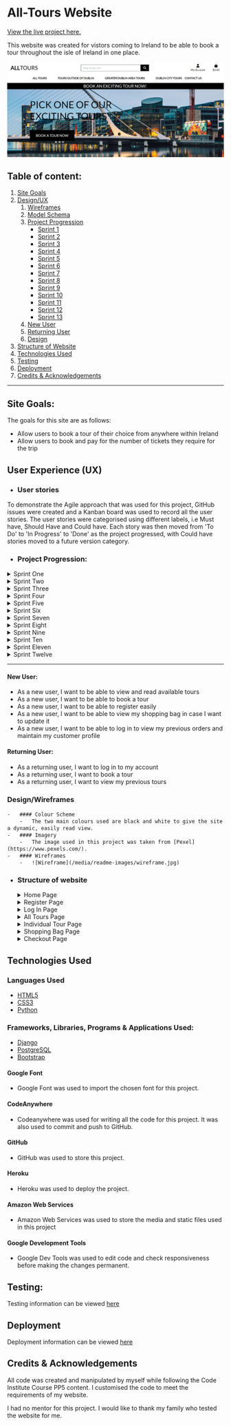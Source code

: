 # All-Tours Website

[View the live project here.](https://pp5-all-tours.herokuapp.com/)

This website was created for vistors coming to Ireland to be able to book a tour throughout the isle of Ireland in one place.

![home_page](/media/readme-images/home_page.jpg)

## Table of content: 
 1. [Site Goals](#Site-Goals)
 1. [Design/UX](#UX)
      1. [Wireframes](#Wireframes)
	  1. [Model Schema](#Model_schema)
      1. [Project Progression](#Project-Progression)
            * [Sprint 1](#sprint-1)
            * [Sprint 2](#sprint-2)
            * [Sprint 3](#sprint-3)
            * [Sprint 4](#sprint-4)
            * [Sprint 5](#sprint-5)
			* [Sprint 6](#sprint-6)
			* [Sprint 7](#sprint-7)
			* [Sprint 8](#sprint-8)
			* [Sprint 9](#sprint-9)
			* [Sprint 10](#sprint-10)
			* [Sprint 11](#sprint-11)
			* [Sprint 12](#sprint-12)
			* [Sprint 13](#sprint-13)
      1. [New User](#New-user)
      1. [Returning User](#Returning-user)
      1. [Design](#Design)
 1. [Structure of Website](#Structure)
 1. [Technologies Used](#Technologies-Used)
 1. [Testing](#Testing)
 1. [Deployment](#Deployment)
 1. [Credits & Acknowledgements](#Credits)


***

## Site Goals:

The goals for this site are as follows:
* Allow users to book a tour of their choice from anywhere within Ireland
* Allow users to book and pay for the number of tickets they require for the trip

## User Experience (UX)

-   ### User stories

To demonstrate the Agile approach that was used for this project, GitHub issues were created and a Kanban board was used to record all the user stories. The user stories were categorised using different labels, i.e Must have, Should Have and Could have. Each story was then moved from 'To Do' to 'In Progress' to 'Done' as the project progressed, with Could have stories moved to a future version category.

-   ### Project Progression:

<details>
<summary>Sprint One</summary>

- Project Set-up: set up All Tours App
</details>

<details>
<summary>Sprint Two</summary>

- Set up AllAuth

- Import allauth templates and base.html

- Add blocks to base template

This covered the following User Stories -
![Sprint Two](/media/readme-images/sprint_2.jpg)

</details>

<details>
<summary>Sprint Three</summary>
### **The Home Page**

- Added home app and created templates

- customized homepage and maing page header

- completed home page header and css

- added mobile header and nav bar

This covered the following User Stories -
![Sprint Three](/media/readme-images/sprint_3.jpg)
</details>

<details>
<summary>Sprint Four</summary>
### **Adding the Tours:**

- added tour app, models and fixtures

- customized admin

- added tour views and templates

- started tour template

- added tour details functionality

This covered the following User Stories -
![Sprint Four](/media/readme-images/sprint_4.jpg)
</details>

<details>
<summary>Sprint Five</summary>

- Added search functionality

- Added Category filtering

- Added Sorting

- Added sorting and tour counts to tour page

- Added sorting js and back to top link

This covered the following User Stories -
![Sprint Five](/media/readme-images/sprint_5.jpg)
</details>

<details>
<summary>Sprint Six</summary>

- Added shopping bag app, urls and templates

- Added bag context

- Added add to bag functionality

- Updated context processor

- Updated shopping bag template

- Added quanity input +/- buttons

- Added quantity boxes to shopping bag page

This covered the following User Stories -
![Sprint Six](/media/readme-images/sprint_6.jpg)
</details>

<details>
<summary>Sprint Seven</summary>

- Added toasts

- Added notification CSS, shopping bag preview and additional messages
</details>

<details>
<summary>Sprint Eight</summary>

- Created checkout app and models

- Added forms, admin and signals

- Added checkout views and templates

This covered the following User Stories -
![Sprint Eight](/media/readme-images/sprint_8.jpg)
</details>

<details>
<summary>Sprint Nine</summary>

- Added stripe elements

- Added basic checkout functionality

- Added checkout success logic

- Added order summary to checkout success page

- Added loading overlay

- Added webhook handler

- Added class methods to webhook handler and webhook views

- Added checkout form data caching in payment intent

- completed webhook handler

</details>

<details>
<summary>Sprint Ten</summary>

- Updated checkout form

- Added profiles app

- Updated allauth templates, views and updated template

- Added order history and updated checkout views

- Updated webhook handler to handle profiles

- Completed confirmation emails

This covered the following User Stories -
![Sprint Ten](/media/readme-images/sprint_10.jpg)
</details>

<details>
<summary>Sprint Eleven</summary>

- Create tour form for tour admin

- Add tour view, url and template

- Finished add tour functionality

- Editing tours

- Deleting tours

This covered the following User Stories -
![Sprint Eleven](/media/readme-images/sprint_11.jpg)
</details>

<details>
<summary>Sprint Twelve</summary>

- Deployment of project to Heroku

- Set up sending of real emails

- Add contact us app

- Add Newsletter app

- Update Contact us dropdown

</details>

***

####  New User:
* As a new user, I want to be able to view and read available tours
* As a new user, I want to be able to book a tour
* As a new user, I want to be able to register easily
* As a new user, I want to be able to view my shopping bag in case I want to update it
* As a new user, I want to be able to log in to view my previous orders and maintain my customer profile

#### Returning User:
* As a returning user, I want to log in to my account
* As a returning user, I want to book a tour
* As a returning user, I want to view my previous tours

### Design/Wireframes
    -   #### Colour Scheme
        -   The two main colours used are black and white to give the site a dynamic, easily read view.
    -   #### Imagery
        -   The image used in this project was taken from [Pexel](https://www.pexels.com/).
    -   #### Wireframes
        -   ![Wireframe](/media/readme-images/wireframe.jpg)

*   ### Structure of website

    <details>
    <summary>Home Page</summary>

    ![Home Page](/media/readme-images/home_page.jpg)
    </details>
    
    <details>
    <summary>Register Page</summary>

    ![Register Page](/media/readme-images/register_page.jpg)
    </details>
    
    <details>
    <summary>Log In Page</summary>

    ![Sign_in](/media/readme-images/sign_in_page.jpg)
    </details>
    
    <details>
    <summary>All Tours Page</summary>

    ![Tours](/media/readme-images/all_tours_page.jpg)
    </details>

    <details>
    <summary>Individual Tour Page</summary>

    ![Tour Page 2](/media/readme-images/individual_tour_page.jpg)
    </details>

    <details>
    <summary>Shopping Bag Page</summary>

    ![Shopping Bag](/media/readme-images/shopping_bag.jpg)
    </details>

	<details>
    <summary>Checkout Page</summary>

    ![Checkout](/media/readme-images/checkout_page.jpg)
    </details>

## Technologies Used

### Languages Used

-   [HTML5](https://en.wikipedia.org/wiki/HTML5)
-   [CSS3](https://en.wikipedia.org/wiki/Cascading_Style_Sheets)
-   [Python](https://en.wikipedia.org/wiki/Python_(programming_language))

### Frameworks, Libraries, Programs & Applications Used:
* [Django](https://www.djangoproject.com/)
* [PostgreSQL](https://www.elephantsql.com/)
* [Bootstrap](https://getbootstrap.com/)

#### Google Font
* Google Font was used to import the chosen font for this project.

#### CodeAnywhere
* Codeanywhere was used for writing all the code for this project. It was also used to commit and push to GitHub.

#### GitHub
* GitHub was used to store this project.

#### Heroku
* Heroku was used to deploy the project.

#### Amazon Web Services
* Amazon Web Services was used to store the media and static files used in this project

#### Google Development Tools
* Google Dev Tools was used to edit code and check responsiveness before making the changes permanent.

## Testing:
Testing information can be viewed [here](/documents/TESTING.md)

## Deployment
Deployment information can be viewed [here](/documents/DEPLOYMENT.md)

## Credits & Acknowledgements

All code was created and manipulated by myself while following the Code Institute Course PP5 content. I customised the code to meet the requirements of my website.

I had no mentor for this project. I would like to thank my family who tested the website for me.